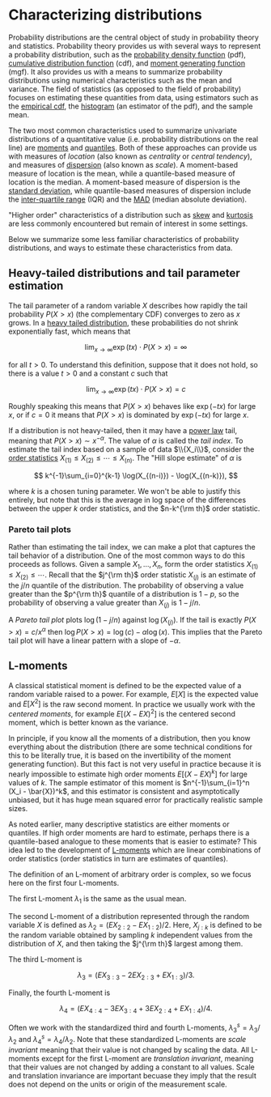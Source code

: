 # Characterizing distributions

Probability distributions are the central object of study in probability theory
and statistics.  Probability theory provides us with several ways to
represent a probability distribution, such as the [probability density
function](https://en.wikipedia.org/wiki/Probability_density_function)
(pdf), [cumulative distribution
function](https://en.wikipedia.org/wiki/Cumulative_distribution_function)
(cdf), and [moment generating
function](https://en.wikipedia.org/wiki/Moment-generating_function)
(mgf).  It also provides us with a means to summarize probability
distributions using numerical characteristics such as the mean and variance.
The field of statistics (as opposed to the field of probability)
focuses on estimating these quantities from data, using estimators such as the
[empirical
cdf](https://en.wikipedia.org/wiki/Empirical_distribution_function),
the [histogram](https://en.wikipedia.org/wiki/Histogram) (an estimator
of the pdf), and the sample mean.

The two most common characteristics used to summarize univariate
distributions of a quantitative value (i.e. probability distributions
on the real line) are
[moments](https://en.wikipedia.org/wiki/Moment_(mathematics)) and
[quantiles](https://en.wikipedia.org/wiki/Quantile).  Both of these
approaches can provide us with measures of *location* (also known as
*centrality* or *central tendency*), and
measures of
[dispersion](https://en.wikipedia.org/wiki/Statistical_dispersion)
(also known as *scale*).  A moment-based measure of location is
the mean, while a quantile-based measure of location is the median.
A moment-based measure of dispersion is the [standard
deviation](https://en.wikipedia.org/wiki/Standard_deviation),
while quantile-based measures of dispersion include the [inter-quartile
range](https://en.wikipedia.org/wiki/Interquartile_range) (IQR) and the
[MAD](https://en.wikipedia.org/wiki/Median_absolute_deviation) (median
absolute deviation).

"Higher order" characteristics of a distribution such as [skew](https://en.wikipedia.org/wiki/Skewness)
and [kurtosis](https://en.wikipedia.org/wiki/Kurtosis) are less commonly
encountered but remain of interest in some settings.

Below we summarize some less familiar characteristics of probability
distributions, and ways to estimate these characteristics from data.

## Heavy-tailed distributions and tail parameter estimation

The tail parameter of a random variable $X$ describes how rapidly the
tail probability $P(X>x)$ (the complementary CDF) converges to zero as
$x$ grows.  In a [heavy tailed
distribution](https://en.wikipedia.org/wiki/Heavy-tailed_distribution),
these probabilities do not shrink exponentially fast, which means that

$$
\lim_{x\rightarrow \infty} \exp(tx) \cdot P(X>x) = \infty
$$

for all $t > 0$.  To understand this definition, suppose that it does
not hold, so there is a value $t>0$ and a constant $c$ such that

$$
\lim_{x\rightarrow \infty} \exp(tx) \cdot P(X>x) = c
$$

Roughly speaking this means that $P(X>x)$ behaves like $\exp(-tx)$ for
large $x$, or if $c = 0$ it means that $P(X>x)$ is dominated by
$\exp(-tx)$ for large $x$.

If a distribution is not heavy-tailed, then it may have a [power
law](https://en.wikipedia.org/wiki/Power_law) tail, meaning that
$P(X>x) \sim x^{-\alpha}$.  The value of $\alpha$ is called the *tail
index*.  To estimate the tail index based on a sample of data
$\\{X_i\\}$, consider the
[order statistics](https://en.wikipedia.org/wiki/Order_statistic)
$X_{(1)}\le X_{(2)} \le \cdots \le X_{(n)}$.  The "Hill slope estimate" of
$\alpha$ is

$$
k^{-1}\sum_{i=0}^{k-1} \log(X_{(n-i)}) - \log(X_{(n-k)}),
$$

where $k$ is a chosen tuning parameter.  We won't be able to justify
this entirely, but note that this is the average in log space of the
differences between the upper $k$ order statistics, and the
$n-k^{\rm th}$ order statistic.

### Pareto tail plots

Rather than estimating the tail index, we can make a plot that captures
the tail behavior of a distribution.  One of the most common ways
to do this proceeds as follows.  Given a sample $X_1, \ldots, X_n$,
form the order statistics $X_{(1)} \le X_{(2)} \le \cdots$.  Recall
that the $j^{\rm th}$ order statistic $X_{(j)}$ is an estimate of
the $j/n$ quantile of the distribution.  The probability of
observing a value greater than the $p^{\rm th}$ quantile of a
distribution is $1-p$, so the probability of observing a value
greater than $X_{(j)}$ is $1 - j/n$.

A *Pareto tail plot* plots $\log(1 - j/n)$ against $\log(X_{(j)})$.  If
the tail is exactly $P(X>x) = c/x^\alpha$ then $\log P(X>x) = \log(c) - \alpha\log(x)$.
This implies that the Pareto tail plot will have a linear pattern with a
slope of $-\alpha$.

## L-moments

A classical statistical moment is defined to be the expected value of
a random variable raised to a power.  For example, $E[X]$ is the
expected value and $E[X^2]$ is the raw second moment.  In practice we
usually work with the *centered moments*, for example $E[(X-EX)^2]$ is
the centered second moment, which is better known as the variance.

In principle, if you know all the moments of a distribution, then you
know everything about the distribution (there are some technical
conditions for this to be literally true, it is based on the
invertibility of the moment generating function).  But this fact is
not very useful in practice because it is nearly impossible to
estimate high order moments $E[(X-EX)^k]$ for large values of $k$.
The sample estimator of this moment is $n^{-1}\sum_{i=1}^n (X_i -
\bar{X})^k$, and this estimator is consistent and asymptotically
unbiased, but it has huge mean squared error for practically realistic
sample sizes.

As noted earlier, many descriptive statistics are either moments or
quantiles.  If high order moments are hard to estimate, perhaps there
is a quantile-based analogue to these moments that is easier to
estimate?  This idea led to the development of
[L-moments](https://en.wikipedia.org/wiki/L-moment) which are linear
combinations of order statistics (order statistics in turn are
estimates of quantiles).

The definition of an L-moment of arbitrary order is complex, so we
focus here on the first four L-moments.

The first L-moment $\lambda_1$ is the same as the usual mean.

The second L-moment of a distribution represented through the random
variable $X$ is defined as $\lambda_2 = (EX_{2:2} - EX_{1:2}) / 2$.
Here, $X_{j:k}$ is defined to be the random variable obtained by
sampling $k$ independent values from the distribution of $X$, and then
taking the $j^{\rm th}$ largest among them.

The third L-moment is

$$
\lambda_3 = (EX_{3:3} - 2EX_{2:3} + EX_{1:3}) / 3.
$$

Finally, the fourth L-moment is

$$
\lambda_4 = (EX_{4:4} - 3EX_{3:4} + 3EX_{2:4} + EX_{1:4}) / 4.
$$

Often we work with the standardized third and fourth L-moments,
$\lambda_3^s = \lambda_3/\lambda_2$ and $\lambda_4^s =
\lambda_4/\lambda_2$.  Note that these standardized L-moments are
*scale invariant* meaning that their value is not changed by scaling
the data.  All L-moments except for the first L-moment are
*translation invariant*, meaning that their values are not changed by
adding a constant to all values.  Scale and translation invariance are
important becuase they imply that the result does not depend on the
units or origin of the measurement scale.
